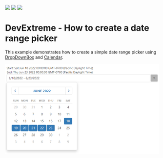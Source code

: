 <!-- default badges list -->
![](https://img.shields.io/endpoint?url=https://codecentral.devexpress.com/api/v1/VersionRange/555418630/22.1.6%2B)
[![](https://img.shields.io/badge/Open_in_DevExpress_Support_Center-FF7200?style=flat-square&logo=DevExpress&logoColor=white)]()
[![](https://img.shields.io/badge/📖_How_to_use_DevExpress_Examples-e9f6fc?style=flat-square)](https://docs.devexpress.com/GeneralInformation/403183)
<!-- default badges end -->
# DevExtreme - How to create a date range picker
This example demonstrates how to create a simple date range picker using [DropDownBox](https://js.devexpress.com/Documentation/Guide/UI_Components/DropDownBox/Getting_Started_with_DropDownBox/) and [Calendar](https://js.devexpress.com/Documentation/Guide/UI_Components/Calendar/Getting_Started_with_Calendar/).

![DateRangeBox](sample.png)